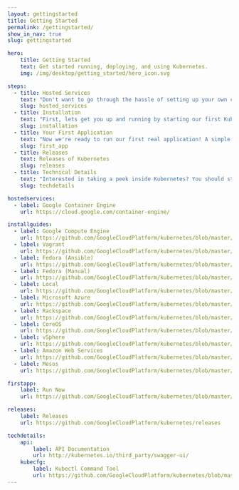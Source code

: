 ```yaml
---
layout: gettingstarted
title: Getting Started
permalink: /gettingstarted/
show_in_nav: true
slug: gettingstarted

hero:
    title: Getting Started
    text: Get started running, deploying, and using Kubernetes.
    img: /img/desktop/getting_started/hero_icon.svg

steps:
  - title: Hosted Services
    text: "Don't want to go through the hassle of setting up your own cluster and the infrastructure associated with it? These services offer managed Kubernetes to make it that much easier to get going."
    slug: hosted_services
  - title: Installation
    text: "First, lets get you up and running by starting our first Kubernetes cluster. Kubernetes can run almost anywhere so choose the configuration you're most comfortable with:"
    slug: installation
  - title: Your First Application
    text: "Now we're ready to run our first real application! A simple multi-tiered guestbook."
    slug: first_app
  - title: Releases
    text: Releases of Kubernetes
    slug: releases
  - title: Technical Details
    text: "Interested in taking a peek inside Kubernetes? You should start by reading the <a href=\"https://github.com/GoogleCloudPlatform/kubernetes/blob/master/docs/design/README.md\" onclick=\"trackOutboundLink('https://github.com/GoogleCloudPlatform/kubernetes/blob/master/docs/design/README.md'); return false;\">design overview</a> which introduces core Kubernetes concepts and components. After that, you probably want to take a look at the API documentation and learn about the kubecfg command line tool."
    slug: techdetails

hostedservices:
  - label: Google Container Engine
    url: https://cloud.google.com/container-engine/

installguides:
  - label: Google Compute Engine
    url: https://github.com/GoogleCloudPlatform/kubernetes/blob/master/docs/getting-started-guides/gce.md
  - label: Vagrant
    url: https://github.com/GoogleCloudPlatform/kubernetes/blob/master/docs/getting-started-guides/vagrant.md
  - label: Fedora (Ansible)
    url: https://github.com/GoogleCloudPlatform/kubernetes/blob/master/docs/getting-started-guides/fedora/fedora_ansible_config.md
  - label: Fedora (Manual)
    url: https://github.com/GoogleCloudPlatform/kubernetes/blob/master/docs/getting-started-guides/fedora/fedora_manual_config.md
  - label: Local
    url: https://github.com/GoogleCloudPlatform/kubernetes/blob/master/docs/getting-started-guides/locally.md
  - label: Microsoft Azure
    url: https://github.com/GoogleCloudPlatform/kubernetes/blob/master/docs/getting-started-guides/azure.md
  - label: Rackspace
    url: https://github.com/GoogleCloudPlatform/kubernetes/blob/master/docs/getting-started-guides/rackspace.md
  - label: CoreOS
    url: https://github.com/GoogleCloudPlatform/kubernetes/blob/master/docs/getting-started-guides/coreos.md
  - label: vSphere
    url: https://github.com/GoogleCloudPlatform/kubernetes/blob/master/docs/getting-started-guides/vsphere.md
  - label: Amazon Web Services
    url: https://github.com/GoogleCloudPlatform/kubernetes/blob/master/docs/getting-started-guides/aws.md
  - label: Mesos
    url: https://github.com/GoogleCloudPlatform/kubernetes/blob/master/docs/getting-started-guides/mesos.md

firstapp:
    label: Run Now
    url: https://github.com/GoogleCloudPlatform/kubernetes/blob/master/examples/guestbook/README.md

releases:
    label: Releases
    url: https://github.com/GoogleCloudPlatform/kubernetes/releases

techdetails:
    api:
        label: API Documentation
        url: http://kubernetes.io/third_party/swagger-ui/
    kubecfg:
        label: Kubectl Command Tool
        url: https://github.com/GoogleCloudPlatform/kubernetes/blob/master/docs/kubectl.md
---
```

